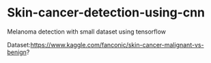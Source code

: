 # Skin-cancer-detection-using-cnn
Melanoma detection with small dataset using tensorflow

Dataset:https://www.kaggle.com/fanconic/skin-cancer-malignant-vs-benign?
